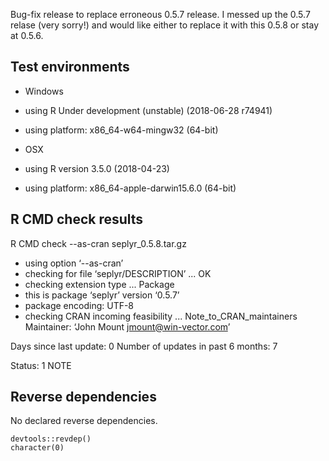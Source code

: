 
Bug-fix release to replace erroneous 0.5.7 release.  I messed up the 0.5.7 relase (very sorry!) and would like either to replace it with this 0.5.8 or stay at 0.5.6.

## Test environments

  * Windows
  * using R Under development (unstable) (2018-06-28 r74941)
  * using platform: x86_64-w64-mingw32 (64-bit)

  * OSX
  * using R version 3.5.0 (2018-04-23)
  * using platform: x86_64-apple-darwin15.6.0 (64-bit)

## R CMD check results

  R CMD check --as-cran seplyr_0.5.8.tar.gz 

  * using option ‘--as-cran’
  * checking for file ‘seplyr/DESCRIPTION’ ... OK
  * checking extension type ... Package
  * this is package ‘seplyr’ version ‘0.5.7’
  * package encoding: UTF-8
  * checking CRAN incoming feasibility ... Note_to_CRAN_maintainers
  Maintainer: ‘John Mount <jmount@win-vector.com>’
  
  Days since last update: 0
  Number of updates in past 6 months: 7

  Status: 1 NOTE

## Reverse dependencies

No declared reverse dependencies.

    devtools::revdep()
    character(0)



